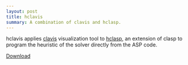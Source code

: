 ```yaml
---
layout: post
title: hclavis
summary: A combination of clavis and hclasp.
---
```

hclavis applies
[clavis](http://www.cs.uni-potsdam.de/clavis)
visualization tool to
[hclasp](http://www.cs.uni-potsdam.de/hclasp),
an extension of clasp to program the heuristic of the solver directly from the ASP code.

[Download](https://www.cs.uni-potsdam.de/clavis/download/hclavis-1.1.5-x86_64-linux-static.tar.gz)
